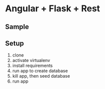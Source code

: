 # Angular + Flask + Rest

## Sample

## Setup

1. clone
1. activate virtualenv
1. install requirements
1. run app to create database
1. kill app, then seed database
1. run app